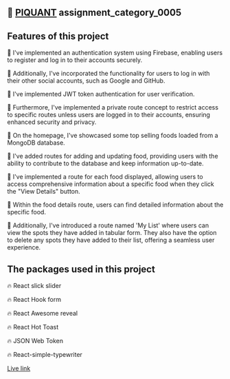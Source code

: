 ## 🔗 [PIQUANT](https://piquant-b9a11.web.app/) assignment_category_0005

## Features of this project

🚀 I've implemented an authentication system using Firebase, enabling users to register and log in to their accounts securely.

🚀 Additionally, I've incorporated the functionality for users to log in with their other social accounts, such as Google and GitHub.

🚀 I've implemented JWT token authentication for user verification.

🚀 Furthermore, I've implemented a private route concept to restrict access to specific routes unless users are logged in to their accounts, ensuring enhanced security and privacy.

🚀 On the homepage, I've showcased some top selling foods loaded from a MongoDB database.

🚀 I've added routes for adding and updating food, providing users with the ability to contribute to the database and keep information up-to-date.

🚀 I've implemented a route for each food displayed, allowing users to access comprehensive information about a specific food when they click the "View Details" button.

🚀 Within the food details route, users can find detailed information about the specific food.

🚀 Additionally, I've introduced a route named 'My List' where users can view the spots they have added in tabular form. They also have the option to delete any spots they have added to their list, offering a seamless user experience.

## The packages used in this project

🔥 React slick slider

🔥 React Hook form

🔥 React Awesome reveal

🔥 React Hot Toast

🔥 JSON Web Token

🔥 React-simple-typewriter

[Live link](https://piquant-b9a11.web.app/)
